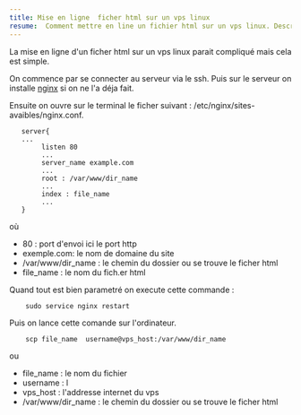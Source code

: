 ```yaml
---
title: Mise en ligne  ficher html sur un vps linux 
resume:  Comment mettre en line un fichier html sur un vps linux. Description étape part étape  
---
```



La mise en ligne d'un ficher html sur un vps linux parait compliqué mais cela est simple. 
  
On commence par se connecter au serveur via le ssh.
Puis sur le serveur on installe [nginx]( https://nginx.org/en/ ) si on ne l'a déja fait. 

Ensuite on ouvre sur le terminal le ficher suivant : /etc/nginx/sites-avaibles/nginx.conf.


```  
   server{
   ...
        listen 80
        ...
        server_name example.com 
        ... 
        root : /var/www/dir_name        
        ... 
        index : file_name 
        ...  
   }
```

où 
- 80 :  port d'envoi ici le port http   
- exemple.com:  le nom de domaine du site 
- /var/www/dir_name  : le chemin du dossier ou se trouve le ficher html  
- file_name : le nom du fich.er html   

Quand tout est bien parametré  on execute cette commande : 

```shell
    sudo service nginx restart
```


Puis on lance cette comande sur l'ordinateur.

```shell 
    scp file_name  username@vps_host:/var/www/dir_name 
```

ou 
- file_name : le nom du fichier    
- username : l
- vps_host : l'addresse internet du vps  
- /var/www/dir_name  : le chemin du dossier ou se trouve le ficher html  